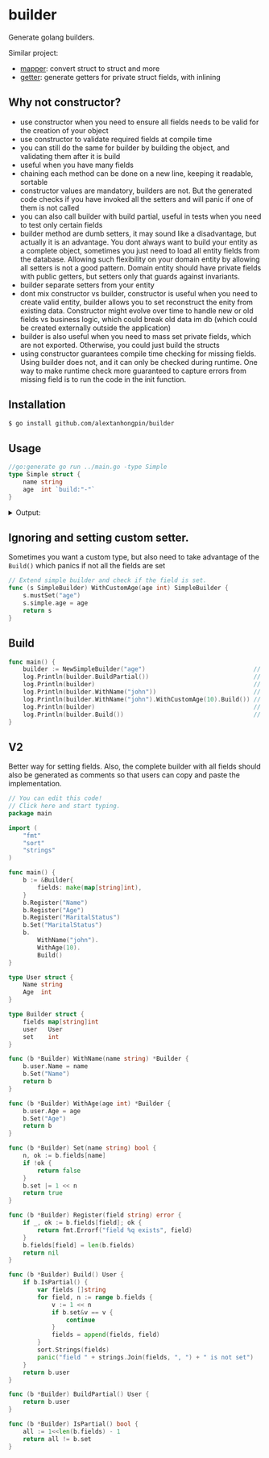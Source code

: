 # builder

Generate golang builders.

Similar project:
- [mapper](https://github.com/alextanhongpin/mapper): convert struct to struct and more
- [getter](https://github.com/alextanhongpin/getter): generate getters for private struct fields, with inlining

## Why not constructor?

- use constructor when you need to ensure all fields needs to be valid for the creation of your object
- use constructor to validate required fields at compile time
- you can still do the same for builder by building the object, and validating them after it is build
- useful when you have many fields
- chaining each method can be done on a new line, keeping it readable, sortable
- constructor values are mandatory, builders are not. But the generated code checks if you have invoked all the setters and will panic if one of them is not called
- you can also call builder with build partial, useful in tests when you need to test only certain fields
- builder method are dumb setters, it may sound like a disadvantage, but actually it is an advantage. You dont always want to build your entity as a complete object, sometimes you just need to load all entity fields from the database. Allowing such flexibility on your domain entity by allowing all setters is not a good pattern. Domain entity should have private fields with public getters, but setters only that guards against invariants.
- builder separate setters from your entity
- dont mix constructor vs builder, constructor is useful when you need to create valid entity, builder allows you to set reconstruct the enity from existing data. Constructor might evolve over time to handle new or old fields vs business logic, which could break old data im db (which could be created externally outside the application)
- builder is also useful when you need to mass set private fields, which are not exported. Otherwise, you could just build the structs
- using constructor guarantees compile time checking for missing fields. Using builder does not, and it can only be checked during runtime. One way to make runtime check more guaranteed to capture errors from missing field is to run the code in the init function.

## Installation

```bash
$ go install github.com/alextanhongpin/builder
```

## Usage

```go
//go:generate go run ../main.go -type Simple
type Simple struct {
	name string
	age  int `build:"-"`
}
```

<details>
	<summary>Output:</summary>

```go
// Code generated by builder, DO NOT EDIT.
package main

import "fmt"

type SimpleBuilder struct {
	simple    Simple
	fields    []string
	fieldsSet uint64
}

func NewSimpleBuilder(additionalFields ...string) *SimpleBuilder {
	for _, field := range additionalFields {
		if field == "" {
			panic("builder: empty string in constructor")
		}
	}
	exists := make(map[string]bool)
	fields := append([]string{"name"}, additionalFields...)
	for _, field := range fields {
		if exists[field] {
			panic(fmt.Sprintf("builder: duplicate field %q", field))
		}
		exists[field] = true
	}
	return &SimpleBuilder{fields: fields}
}

// WithName sets name.
func (b SimpleBuilder) WithName(name string) SimpleBuilder {
	b.mustSet("name")
	b.simple.name = name
	return b
}

// Build returns Simple.
func (b SimpleBuilder) Build() Simple {
	for i, field := range b.fields {
		if !b.isSet(i) {
			panic(fmt.Sprintf("builder: %q not set", field))
		}
	}
	return b.simple
}

// Build returns Simple.
func (b SimpleBuilder) BuildPartial() Simple {
	return b.simple
}

func (b *SimpleBuilder) mustSet(field string) {
	i := b.indexOf(field)
	if b.isSet(i) {
		panic(fmt.Sprintf("builder: set %q twice", field))
	}
	b.fieldsSet |= 1 << i
}

func (b SimpleBuilder) isSet(pos int) bool {
	return (b.fieldsSet & (1 << pos)) == (1 << pos)
}

func (b SimpleBuilder) indexOf(field string) int {
	for i, f := range b.fields {
		if f == field {
			return i
		}
	}
	panic(fmt.Sprintf("builder: field: %q not found", field))
}
```

</details>

## Ignoring and setting custom setter.

Sometimes you want a custom type, but also need to take advantage of the `Build()` which panics if not all the fields are set
```go
// Extend simple builder and check if the field is set.
func (s SimpleBuilder) WithCustomAge(age int) SimpleBuilder {
	s.mustSet("age")
	s.simple.age = age
	return s
}
```

## Build


```go
func main() {
	builder := NewSimpleBuilder("age")                              // Pass custom fields that needs to be set.
	log.Println(builder.BuildPartial())                             // Allows the entity to be build partially.
	log.Println(builder)                                            // None of the values are set yet.
	log.Println(builder.WithName("john"))                           // name is set to true
	log.Println(builder.WithName("john").WithCustomAge(10).Build()) // name and age set and build success
	log.Println(builder)                                            // Every instance is immutable and they don't share state.
	log.Println(builder.Build())                                    // This will panic, since "name" and "age" is not set yet.
}
```


## V2

Better way for setting fields. Also, the complete builder with all fields should also be generated as comments so that users can copy and paste the implementation.

```go
// You can edit this code!
// Click here and start typing.
package main

import (
	"fmt"
	"sort"
	"strings"
)

func main() {
	b := &Builder{
		fields: make(map[string]int),
	}
	b.Register("Name")
	b.Register("Age")
	b.Register("MaritalStatus")
	b.Set("MaritalStatus")
	b.
		WithName("john").
		WithAge(10).
		Build()
}

type User struct {
	Name string
	Age  int
}

type Builder struct {
	fields map[string]int
	user   User
	set    int
}

func (b *Builder) WithName(name string) *Builder {
	b.user.Name = name
	b.Set("Name")
	return b
}

func (b *Builder) WithAge(age int) *Builder {
	b.user.Age = age
	b.Set("Age")
	return b
}

func (b *Builder) Set(name string) bool {
	n, ok := b.fields[name]
	if !ok {
		return false
	}
	b.set |= 1 << n
	return true
}

func (b *Builder) Register(field string) error {
	if _, ok := b.fields[field]; ok {
		return fmt.Errorf("field %q exists", field)
	}
	b.fields[field] = len(b.fields)
	return nil
}

func (b *Builder) Build() User {
	if b.IsPartial() {
		var fields []string
		for field, n := range b.fields {
			v := 1 << n
			if b.set&v == v {
				continue
			}
			fields = append(fields, field)
		}
		sort.Strings(fields)
		panic("field " + strings.Join(fields, ", ") + " is not set")
	}
	return b.user
}

func (b *Builder) BuildPartial() User {
	return b.user
}

func (b *Builder) IsPartial() bool {
	all := 1<<len(b.fields) - 1
	return all != b.set
}
```
